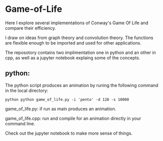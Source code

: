 # Game-of-Life
Here I explore several implementations of Conway's Game Of Life and compare their efficiency.

I draw on ideas from graph theory and convolution theory. The functions are flexible enough to
be imported and used for other applications.

The reposotory contains two implimentation one in python and an other in cpp, as well as a jupyter notebook explaing some of the concepts.

## python:

The python script produces an animation by runing the following command in the local directory:


```console
python python game_of_life.py -i 'pento' -d 128 -s 10000

```

game_of_life.py:  if run as main produces an animation.

game_of_life.cpp: run and compile for an animation directly in your command line.

Check out the jupyter notebook to make more sense of things.
